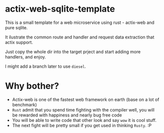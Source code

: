 # actix-web-sqlite-template

This is a small template for a web microservice using rust - actix-web and pure sqlite.

It ilustrate the common route and handler and request data extraction that actix support.

Just copy the whole dir into the target prject and start adding more handlers, and enjoy.

I might add a branch later to use `diesel`.

# Why bother?

- Actix-web is one of the fastest web framework on earth (base on a lot of benchmark)
- `Rust` admit that you spend time fighting with the compiler well, you will be rewarded with happiness and nearly bug free code
- You will be able to write code that other look and say `wow` it is cool stuff.
- The next fight will be pretty small if you get used in thinking `Rusty`. :P 
